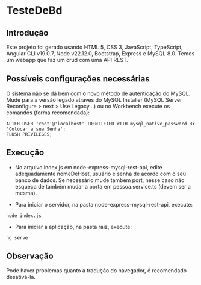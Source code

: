 # TesteDeBd


## Introdução

Este projeto foi gerado usando HTML 5, CSS 3, JavaScript, TypeScript, Angular CLI v19.0.7, Node v22.12.0, Bootstrap, Express e MySQL 8.0.
Temos um webapp que faz um crud com uma API REST.

## Possíveis configurações necessárias

O sistema não se dá bem com o novo método de autenticação do MySQL. Mude para a versão legado atraves do MySQL Installer (MySQL Server Reconfigure > next > Use Legacy...) ou no Workbench execute os comandos (forma recomendada):
```shell
ALTER USER 'root'@'localhost' IDENTIFIED WITH mysql_native_password BY 'Colocar a sua Senha';
FLUSH PRIVILEGES;
```

## Execução

* No arquivo index.js em node-express-mysql-rest-api, edite adequadamente nomeDeHost, usuário e senha de acordo com o seu banco de dados. Se necessário mude também port, nesse caso não esqueça de também mudar a porta em pessoa.service.ts (devem ser a mesma).

* Para iniciar o servidor, na pasta node-express-mysql-rest-api, execute:
```shell
node index.js
```
* Para iniciar a aplicação, na pasta raiz, execute:
```shell
ng serve
```

## Observação

Pode haver problemas quanto a tradução do navegador, é recomendado desativá-la.
